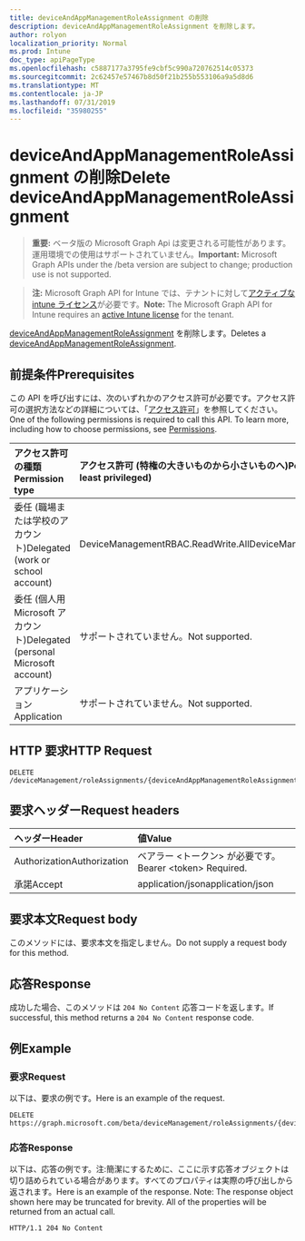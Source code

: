 ```yaml
---
title: deviceAndAppManagementRoleAssignment の削除
description: deviceAndAppManagementRoleAssignment を削除します。
author: rolyon
localization_priority: Normal
ms.prod: Intune
doc_type: apiPageType
ms.openlocfilehash: c5887177a3795fe9cbf5c990a720762514c05373
ms.sourcegitcommit: 2c62457e57467b8d50f21b255b553106a9a5d8d6
ms.translationtype: MT
ms.contentlocale: ja-JP
ms.lasthandoff: 07/31/2019
ms.locfileid: "35980255"
---
```

# <a name="delete-deviceandappmanagementroleassignment"></a><span data-ttu-id="5cc3c-103">deviceAndAppManagementRoleAssignment の削除</span><span class="sxs-lookup"><span data-stu-id="5cc3c-103">Delete deviceAndAppManagementRoleAssignment</span></span>

> <span data-ttu-id="5cc3c-104">**重要:** ベータ版の Microsoft Graph Api は変更される可能性があります。運用環境での使用はサポートされていません。</span><span class="sxs-lookup"><span data-stu-id="5cc3c-104">**Important:** Microsoft Graph APIs under the /beta version are subject to change; production use is not supported.</span></span>

> <span data-ttu-id="5cc3c-105">**注:** Microsoft Graph API for Intune では、テナントに対して[アクティブな intune ライセンス](https://go.microsoft.com/fwlink/?linkid=839381)が必要です。</span><span class="sxs-lookup"><span data-stu-id="5cc3c-105">**Note:** The Microsoft Graph API for Intune requires an [active Intune license](https://go.microsoft.com/fwlink/?linkid=839381) for the tenant.</span></span>

<span data-ttu-id="5cc3c-106">[deviceAndAppManagementRoleAssignment](../resources/intune-rbac-deviceandappmanagementroleassignment.md) を削除します。</span><span class="sxs-lookup"><span data-stu-id="5cc3c-106">Deletes a [deviceAndAppManagementRoleAssignment](../resources/intune-rbac-deviceandappmanagementroleassignment.md).</span></span>

## <a name="prerequisites"></a><span data-ttu-id="5cc3c-107">前提条件</span><span class="sxs-lookup"><span data-stu-id="5cc3c-107">Prerequisites</span></span>
<span data-ttu-id="5cc3c-p101">この API を呼び出すには、次のいずれかのアクセス許可が必要です。アクセス許可の選択方法などの詳細については、「[アクセス許可](/graph/permissions-reference)」を参照してください。</span><span class="sxs-lookup"><span data-stu-id="5cc3c-p101">One of the following permissions is required to call this API. To learn more, including how to choose permissions, see [Permissions](/graph/permissions-reference).</span></span>

|<span data-ttu-id="5cc3c-110">アクセス許可の種類</span><span class="sxs-lookup"><span data-stu-id="5cc3c-110">Permission type</span></span>|<span data-ttu-id="5cc3c-111">アクセス許可 (特権の大きいものから小さいものへ)</span><span class="sxs-lookup"><span data-stu-id="5cc3c-111">Permissions (from most to least privileged)</span></span>|
|:---|:---|
|<span data-ttu-id="5cc3c-112">委任 (職場または学校のアカウント)</span><span class="sxs-lookup"><span data-stu-id="5cc3c-112">Delegated (work or school account)</span></span>|<span data-ttu-id="5cc3c-113">DeviceManagementRBAC.ReadWrite.All</span><span class="sxs-lookup"><span data-stu-id="5cc3c-113">DeviceManagementRBAC.ReadWrite.All</span></span>|
|<span data-ttu-id="5cc3c-114">委任 (個人用 Microsoft アカウント)</span><span class="sxs-lookup"><span data-stu-id="5cc3c-114">Delegated (personal Microsoft account)</span></span>|<span data-ttu-id="5cc3c-115">サポートされていません。</span><span class="sxs-lookup"><span data-stu-id="5cc3c-115">Not supported.</span></span>|
|<span data-ttu-id="5cc3c-116">アプリケーション</span><span class="sxs-lookup"><span data-stu-id="5cc3c-116">Application</span></span>|<span data-ttu-id="5cc3c-117">サポートされていません。</span><span class="sxs-lookup"><span data-stu-id="5cc3c-117">Not supported.</span></span>|

## <a name="http-request"></a><span data-ttu-id="5cc3c-118">HTTP 要求</span><span class="sxs-lookup"><span data-stu-id="5cc3c-118">HTTP Request</span></span>
<!-- {
  "blockType": "ignored"
}
-->
``` http
DELETE /deviceManagement/roleAssignments/{deviceAndAppManagementRoleAssignmentId}
```

## <a name="request-headers"></a><span data-ttu-id="5cc3c-119">要求ヘッダー</span><span class="sxs-lookup"><span data-stu-id="5cc3c-119">Request headers</span></span>
|<span data-ttu-id="5cc3c-120">ヘッダー</span><span class="sxs-lookup"><span data-stu-id="5cc3c-120">Header</span></span>|<span data-ttu-id="5cc3c-121">値</span><span class="sxs-lookup"><span data-stu-id="5cc3c-121">Value</span></span>|
|:---|:---|
|<span data-ttu-id="5cc3c-122">Authorization</span><span class="sxs-lookup"><span data-stu-id="5cc3c-122">Authorization</span></span>|<span data-ttu-id="5cc3c-123">ベアラー &lt;トークン&gt; が必要です。</span><span class="sxs-lookup"><span data-stu-id="5cc3c-123">Bearer &lt;token&gt; Required.</span></span>|
|<span data-ttu-id="5cc3c-124">承諾</span><span class="sxs-lookup"><span data-stu-id="5cc3c-124">Accept</span></span>|<span data-ttu-id="5cc3c-125">application/json</span><span class="sxs-lookup"><span data-stu-id="5cc3c-125">application/json</span></span>|

## <a name="request-body"></a><span data-ttu-id="5cc3c-126">要求本文</span><span class="sxs-lookup"><span data-stu-id="5cc3c-126">Request body</span></span>
<span data-ttu-id="5cc3c-127">このメソッドには、要求本文を指定しません。</span><span class="sxs-lookup"><span data-stu-id="5cc3c-127">Do not supply a request body for this method.</span></span>

## <a name="response"></a><span data-ttu-id="5cc3c-128">応答</span><span class="sxs-lookup"><span data-stu-id="5cc3c-128">Response</span></span>
<span data-ttu-id="5cc3c-129">成功した場合、このメソッドは `204 No Content` 応答コードを返します。</span><span class="sxs-lookup"><span data-stu-id="5cc3c-129">If successful, this method returns a `204 No Content` response code.</span></span>

## <a name="example"></a><span data-ttu-id="5cc3c-130">例</span><span class="sxs-lookup"><span data-stu-id="5cc3c-130">Example</span></span>

### <a name="request"></a><span data-ttu-id="5cc3c-131">要求</span><span class="sxs-lookup"><span data-stu-id="5cc3c-131">Request</span></span>
<span data-ttu-id="5cc3c-132">以下は、要求の例です。</span><span class="sxs-lookup"><span data-stu-id="5cc3c-132">Here is an example of the request.</span></span>
``` http
DELETE https://graph.microsoft.com/beta/deviceManagement/roleAssignments/{deviceAndAppManagementRoleAssignmentId}
```

### <a name="response"></a><span data-ttu-id="5cc3c-133">応答</span><span class="sxs-lookup"><span data-stu-id="5cc3c-133">Response</span></span>
<span data-ttu-id="5cc3c-p102">以下は、応答の例です。注:簡潔にするために、ここに示す応答オブジェクトは切り詰められている場合があります。すべてのプロパティは実際の呼び出しから返されます。</span><span class="sxs-lookup"><span data-stu-id="5cc3c-p102">Here is an example of the response. Note: The response object shown here may be truncated for brevity. All of the properties will be returned from an actual call.</span></span>
``` http
HTTP/1.1 204 No Content
```





